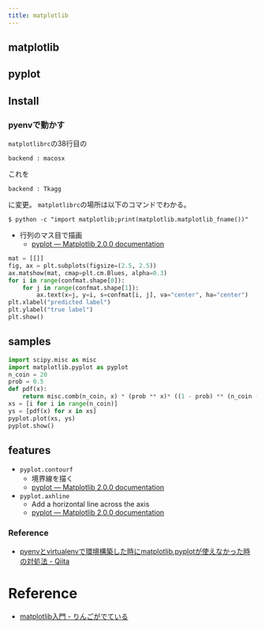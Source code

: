 ```yaml
---
title: matplotlib
---
```


## matplotlib

## pyplot

## Install

### pyenvで動かす

`matplotlibrc`の38行目の

```
backend : macosx
```

これを

```
backend : Tkagg
```

に変更。
`matplotlibrc`の場所は以下のコマンドでわかる。

```
$ python -c "import matplotlib;print(matplotlib.matplotlib_fname())"
```

* 行列のマス目で描画
    * [pyplot — Matplotlib 2.0.0 documentation](http://matplotlib.org/api/pyplot_api.html#matplotlib.pyplot.matshow)

```python
mat = [[]]
fig, ax = plt.subplots(figsize=(2.5, 2.5))
ax.matshow(mat, cmap=plt.cm.Blues, alpha=0.3)
for i in range(confmat.shape[0]):
    for j in range(confmat.shape[1]):
        ax.text(x=j, y=i, s=confmat[i, j], va="center", ha="center")
plt.xlabel("predicted label")
plt.ylabel("true label")
plt.show()
```

## samples

```python
import scipy.misc as misc
import matplotlib.pyplot as pyplot
n_coin = 20
prob = 0.5
def pdf(x):
    return misc.comb(n_coin, x) * (prob ** x)* ((1 - prob) ** (n_coin - x))
xs = [i for i in range(n_coin)]
ys = [pdf(x) for x in xs]
pyplot.plot(xs, ys)
pyplot.show()
```

## features
* `pyplot.contourf`
    * 境界線を描く
    * [pyplot — Matplotlib 2.0.0 documentation](http://matplotlib.org/api/pyplot_api.html#matplotlib.pyplot.contourf)
* `pyplot.axhline`
    * Add a horizontal line across the axis
    * [pyplot — Matplotlib 2.0.0 documentation](http://matplotlib.org/api/pyplot_api.html#matplotlib.pyplot.contourf)

### Reference
* [pyenvとvirtualenvで環境構築した時にmatplotlib.pyplotが使えなかった時の対処法 - Qiita](http://qiita.com/Kodaira_/items/1a3b801c7a5a41c9ce49)

# Reference
* [matplotlib入門 - りんごがでている](http://bicycle1885.hatenablog.com/entry/2014/02/14/023734)


